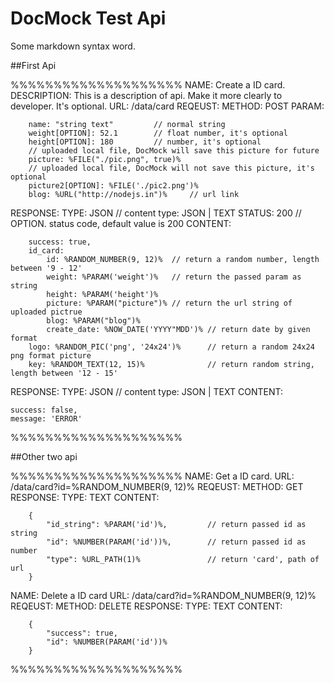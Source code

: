 DocMock Test Api
===

Some markdown syntax word.

##First Api

%%%%%%%%%%%%%%%%%%%%
NAME: Create a ID card.
DESCRIPTION: This is a description of api. Make it more clearly to developer. It's optional.
URL: /data/card
REQEUST:
    METHOD: POST
    PARAM:

        name: "string text"         // normal string
        weight[OPTION]: 52.1        // float number, it's optional
        height[OPTION]: 180         // number, it's optional
        // uploaded local file, DocMock will save this picture for future
        picture: %FILE("./pic.png", true)%
        // uploaded local file, DocMock will not save this picture, it's optional
        picture2[OPTION]: %FILE('./pic2.png')%
        blog: %URL("http://nodejs.in")%     // url link

RESPONSE:
    TYPE: JSON  // content type: JSON | TEXT
    STATUS: 200 // OPTION. status code, default value is 200
    CONTENT:

        success: true,
        id_card:
            id: %RANDOM_NUMBER(9, 12)%  // return a random number, length between '9 - 12'
            weight: %PARAM('weight')%   // return the passed param as string
            height: %PARAM('height')%
            picture: %PARAM("picture")% // return the url string of uploaded pictrue
            blog: %PARAM("blog")%
            create_date: %NOW_DATE('YYYY"MDD')% // return date by given format
        logo: %RANDOM_PIC('png', '24x24')%      // return a random 24x24 png format picture
        key: %RANDOM_TEXT(12, 15)%              // return random string, length between '12 - 15'

RESPONSE:
    TYPE: JSON  // content type: JSON | TEXT
    CONTENT:

    success: false,
    message: 'ERROR'

%%%%%%%%%%%%%%%%%%%%


##Other two api

%%%%%%%%%%%%%%%%%%%%
NAME: Get a ID card.
URL: /data/card?id=%RANDOM_NUMBER(9, 12)%
REQEUST:
    METHOD: GET
RESPONSE:
    TYPE: TEXT
    CONTENT:

        {
            "id_string": %PARAM('id')%,         // return passed id as string
            "id": %NUMBER(PARAM('id'))%,        // return passed id as number
            "type": %URL_PATH(1)%               // return 'card', path of url
        }

NAME: Delete a ID card
URL: /data/card?id=%RANDOM_NUMBER(9, 12)%
REQEUST:
    METHOD: DELETE
RESPONSE:
    TYPE: TEXT
    CONTENT:

        {
            "success": true,
            "id": %NUMBER(PARAM('id'))%
        }
%%%%%%%%%%%%%%%%%%%%

